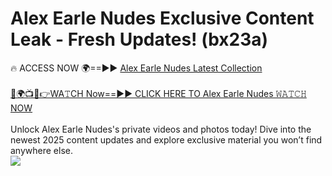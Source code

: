 # Alex Earle Nudes Exclusive Content Leak - Fresh Updates! (bx23a)

🔥 ACCESS NOW 🌍==►► <a href="https://tinyurl.com/yc657z5k" rel="nofollow">Alex Earle Nudes Latest Collection</a>
<br><br>
[🔴🌍📺📱👉WA𝚃CH Now==►► CLICK HERE TO Alex Earle Nudes 𝚆𝙰𝚃𝙲𝙷 NOW](https://tinyurl.com/yc657z5k)
<br><br>
Unlock Alex Earle Nudes's private videos and photos today! Dive into the newest 2025 content updates and explore exclusive material you won’t find anywhere else.
<br>
<a href="https://tinyurl.com/yc657z5k" rel="nofollow" data-target="animated-image.originalLink"><img src="https://camo.githubusercontent.com/8a4f000d20f83aca3bf7ec5f350d767afa0574a8a352519fd8cfa583a6f93a33/68747470733a2f2f692e696d6775722e636f6d2f644a486b345a712e676966" data-canonical-src="https://i.imgur.com/dJHk4Zq.gif" style="max-width: 100%; display: inline-block;" data-target="animated-image.originalImage"></a>
<br>
